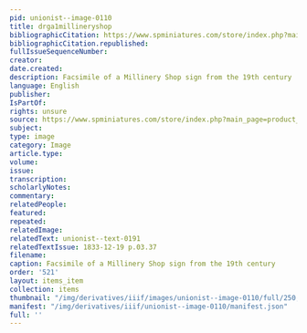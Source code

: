 ```yaml
---
pid: unionist--image-0110
title: drga1millineryshop
bibliographicCitation: https://www.spminiatures.com/store/index.php?main_page=product_info&products_id=5479
bibliographicCitation.republished: 
fullIssueSequenceNumber: 
creator: 
date.created: 
description: Facsimile of a Millinery Shop sign from the 19th century
language: English
publisher: 
IsPartOf: 
rights: unsure
source: https://www.spminiatures.com/store/index.php?main_page=product_info&products_id=5479
subject: 
type: image
category: Image
article.type: 
volume: 
issue: 
transcription: 
scholarlyNotes: 
commentary: 
relatedPeople: 
featured: 
repeated: 
relatedImage: 
relatedText: unionist--text-0191
relatedTextIssue: 1833-12-19 p.03.37
filename: 
caption: Facsimile of a Millinery Shop sign from the 19th century
order: '521'
layout: items_item
collection: items
thumbnail: "/img/derivatives/iiif/images/unionist--image-0110/full/250,/0/default.jpg"
manifest: "/img/derivatives/iiif/unionist--image-0110/manifest.json"
full: ''
---
```

